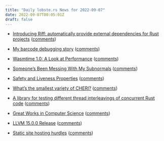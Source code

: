 ```yaml
---
title: "Daily lobste.rs News for 2022-09-07"
date: 2022-09-07T00:05:01Z
draft: false
---
```






- [Introducing Riff: automatically provide external dependencies for Rust projects](https://determinate.systems/posts/introducing-riff)
  ([comments](https://lobste.rs/s/g6ibtq/introducing_riff_automatically_provide))



- [My barcode debugging story](https://twitter.com/benji_york/status/1566421109255315458)
  ([comments](https://lobste.rs/s/vae7ll/my_barcode_debugging_story))



- [Wasmtime 1.0: A Look at Performance](https://bytecodealliance.org/articles/wasmtime-10-performance)
  ([comments](https://lobste.rs/s/uoac7z/wasmtime_1_0_look_at_performance))



- [Someone’s Been Messing With My Subnormals](https://moyix.blogspot.com/2022/09/someones-been-messing-with-my-subnormals.html)
  ([comments](https://lobste.rs/s/iay0we/someone_s_been_messing_with_my_subnormals))



- [Safety and Liveness Properties](https://www.hillelwayne.com/post/safety-and-liveness/)
  ([comments](https://lobste.rs/s/a8hbkm/safety_liveness_properties))



- [What’s the smallest variety of CHERI?](https://msrc-blog.microsoft.com/2022/09/06/whats-the-smallest-variety-of-cheri/)
  ([comments](https://lobste.rs/s/knclgq/what_s_smallest_variety_cheri))



- [A library for testing different thread interleavings of concurrent Rust code](https://github.com/awslabs/shuttle)
  ([comments](https://lobste.rs/s/jt6ikb/library_for_testing_different_thread))



- [Great Works in Computer Science](https://www.cs.virginia.edu/~evans/greatworks/)
  ([comments](https://lobste.rs/s/pslyzy/great_works_computer_science))



- [LLVM 15.0.0 Release](https://discourse.llvm.org/t/llvm-15-0-0-release/65099)
  ([comments](https://lobste.rs/s/7n4hdd/llvm_15_0_0_release))



- [Static site hosting hurdles](https://notes.volution.ro/v1/2022/09/notes/b08118d8/)
  ([comments](https://lobste.rs/s/8rxdhi/static_site_hosting_hurdles))


